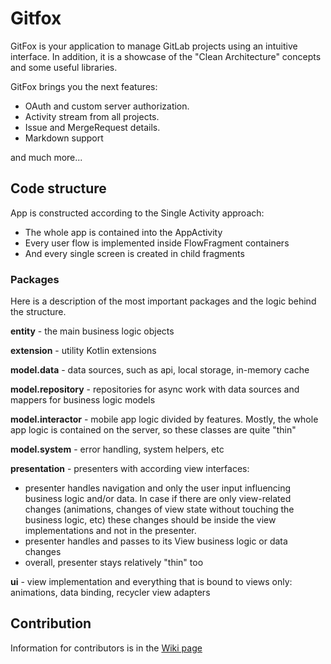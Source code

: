 # Gitfox

GitFox is your application to manage GitLab projects using an intuitive interface. 
In addition, it is a showcase of the "Clean Architecture" concepts and some useful libraries. 

GitFox brings you the next features: 

* OAuth and custom server authorization.
* Activity stream from all projects.
* Issue and MergeRequest details.
* Markdown support

and much more...

## Code structure

App is constructed according to the Single Activity approach:
* The whole app is contained into the AppActivity
* Every user flow is implemented inside FlowFragment containers
* And every single screen is created in child fragments

### Packages

Here is a description of the most important packages and the logic behind the structure.

**entity** - the main business logic objects

**extension** - utility Kotlin extensions

**model.data** - data sources, such as api, local storage, in-memory cache

**model.repository** - repositories for async work with data sources and mappers for business logic models 

**model.interactor** - mobile app logic divided by features. 
Mostly, the whole app logic is contained on the server, so these classes are quite "thin"

**model.system** - error handling, system helpers, etc

**presentation** - presenters with according view interfaces:
 - presenter handles navigation and only the user input influencing business logic and/or data. 
 In case if there are only view-related changes (animations, changes of view state without touching the business logic, etc)
 these changes should be inside the view implementations and not in the presenter.
 - presenter handles and passes to its View business logic or data changes
 - overall, presenter stays relatively "thin" too

**ui** - view implementation and everything that is bound to views only: animations, data binding, recycler view adapters

## Contribution


Information for contributors is in the [Wiki page](https://gitlab.com/terrakok/gitlab-client/wikis/home)